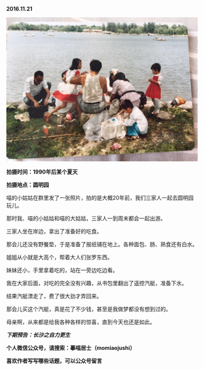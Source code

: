 
          
            
**2016.11.21**



![](img/51001-58e6df51d267a102.jpg)




**拍摄时间：1990年后某个夏天**

**拍摄地点：圆明园**

喵的小姑姑在群里发了一张照片，拍的是大概20年前，我们三家人一起去圆明园玩儿。

那时我、喵的小姑姑和喵的大姑姑，三家人一到周末都会一起出游。

三家人坐在岸边，拿出了准备好的吃食。

那会儿还没有野餐垫，于是准备了报纸铺在地上。各种面包、肠、熟食还有白水。

姐姐从小就是大高个，帮着大人们张罗东西。

妹妹还小，手里拿着吃的，站在一旁边吃边看。

我在大家后面，对吃的完全没有兴趣，从书包里翻出了遥控汽艇，准备下水。

结果汽艇漂走了，费了很大劲才弄回来。

那会儿买这个汽艇，真是花了不少钱，甚至是我做梦都没有想到过的。

母亲啊，从来都是给我各种各样的惊喜，直到今天也还是如此。


***下期预告：长沙之自力更生***


**个人微信公众号，请搜索：摹喵居士（momiaojushi）**

**喜欢作者写写哪些话题，可以公众号留言**

          
        
